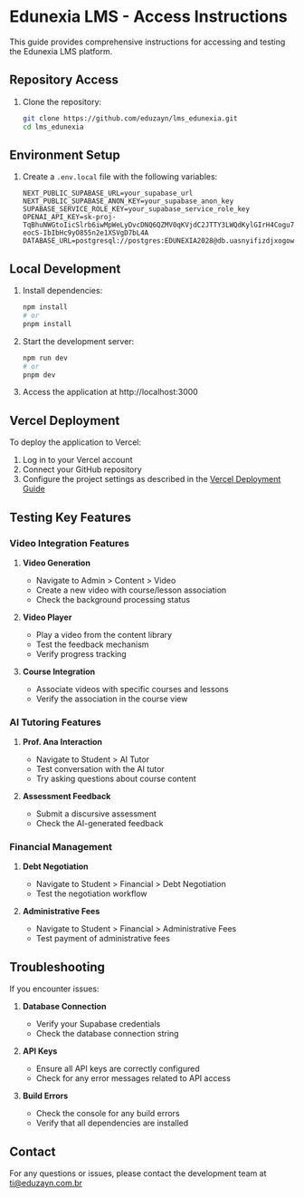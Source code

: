 # Edunexia LMS - Access Instructions

This guide provides comprehensive instructions for accessing and testing the Edunexia LMS platform.

## Repository Access

1. Clone the repository:
   ```bash
   git clone https://github.com/eduzayn/lms_edunexia.git
   cd lms_edunexia
   ```

## Environment Setup

1. Create a `.env.local` file with the following variables:
   ```
   NEXT_PUBLIC_SUPABASE_URL=your_supabase_url
   NEXT_PUBLIC_SUPABASE_ANON_KEY=your_supabase_anon_key
   SUPABASE_SERVICE_ROLE_KEY=your_supabase_service_role_key
   OPENAI_API_KEY=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
   DATABASE_URL=postgresql://postgres:EDUNEXIA2028@db.uasnyifizdjxogowijip.supabase.co:5432/postgres
   ```

## Local Development

1. Install dependencies:
   ```bash
   npm install
   # or
   pnpm install
   ```

2. Start the development server:
   ```bash
   npm run dev
   # or
   pnpm dev
   ```

3. Access the application at http://localhost:3000

## Vercel Deployment

To deploy the application to Vercel:

1. Log in to your Vercel account
2. Connect your GitHub repository
3. Configure the project settings as described in the [Vercel Deployment Guide](./vercel-deployment-guide.md)

## Testing Key Features

### Video Integration Features

1. **Video Generation**
   - Navigate to Admin > Content > Video
   - Create a new video with course/lesson association
   - Check the background processing status

2. **Video Player**
   - Play a video from the content library
   - Test the feedback mechanism
   - Verify progress tracking

3. **Course Integration**
   - Associate videos with specific courses and lessons
   - Verify the association in the course view

### AI Tutoring Features

1. **Prof. Ana Interaction**
   - Navigate to Student > AI Tutor
   - Test conversation with the AI tutor
   - Try asking questions about course content

2. **Assessment Feedback**
   - Submit a discursive assessment
   - Check the AI-generated feedback

### Financial Management

1. **Debt Negotiation**
   - Navigate to Student > Financial > Debt Negotiation
   - Test the negotiation workflow

2. **Administrative Fees**
   - Navigate to Student > Financial > Administrative Fees
   - Test payment of administrative fees

## Troubleshooting

If you encounter issues:

1. **Database Connection**
   - Verify your Supabase credentials
   - Check the database connection string

2. **API Keys**
   - Ensure all API keys are correctly configured
   - Check for any error messages related to API access

3. **Build Errors**
   - Check the console for any build errors
   - Verify that all dependencies are installed

## Contact

For any questions or issues, please contact the development team at ti@eduzayn.com.br
